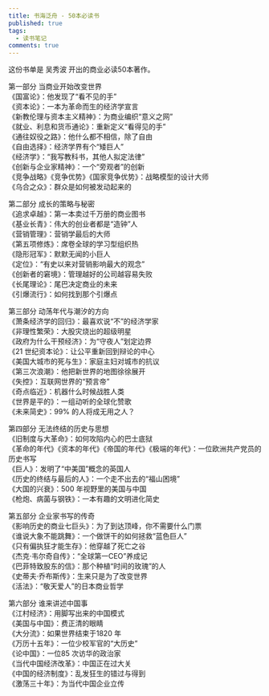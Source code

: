 ```yaml
---
title: 书海泛舟 - 50本必读书
published: true
tags:
  - 读书笔记
comments: true
---
```


这份书单是 吴秀波 开出的商业必读50本著作。

第一部分 当商业开始改变世界<br>
《国富论》：他发现了“看不见的手”<br>
《资本论》：一本为革命而生的经济学宣言<br>
《新教伦理与资本主义精神》：为商业编织“意义之网”<br>
《就业、利息和货币通论》：重新定义“看得见的手”<br>
《通往奴役之路》：他什么都不相信，除了自由<br>
《自由选择》：经济学界有个“矮巨人”<br>
《经济学》：“我写教科书，其他人拟定法律”<br>
《创新与企业家精神》：一个“旁观者”的创新<br>
《竞争战略》《竞争优势》《国家竞争优势》：战略模型的设计大师<br>
《乌合之众》：群众是如何被发动起来的


第二部分 成长的策略与秘密<br>
《追求卓越》：第一本卖过千万册的商业图书<br>
《基业长青》：伟大的创业者都是“造钟”人<br>
《营销管理》：营销学最后的大师<br>
《第五项修炼》：席卷全球的学习型组织热<br>
《隐形冠军》：默默无闻的小巨人<br>
《定位》：“有史以来对营销影响最大的观念”<br>
《创新者的窘境》：管理越好的公司越容易失败<br>
《长尾理论》：尾巴决定商业的未来<br>
《引爆流行》：如何找到那个引爆点


第三部分 动荡年代与潮汐的方向<br>
《萧条经济学的回归》：最喜欢说“不”的经济学家<br>
《非理性繁荣》：大股灾烧出的超级明星<br>
《政府为什么干预经济》：为“守夜人”划定边界<br>
《21 世纪资本论》：让公平重新回到辩论的中心<br>
《美国大城市的死与生》：家庭主妇对城市的抗议<br>
《第三次浪潮》：他把新世界的地图徐徐展开<br>
《失控》：互联网世界的“预言帝”<br>
《奇点临近》：机器什么时候战胜人类<br>
《世界是平的》：一组动听的全球化赞歌<br>
《未来简史》：99% 的人将成无用之人？


第四部分 无法终结的历史与思想<br>
《旧制度与大革命》：如何攻陷内心的巴士底狱<br>
《革命的年代》《资本的年代》《帝国的年代》《极端的年代》：一位欧洲共产党员的历史书写<br>
《巨人》：发明了“中美国”概念的英国人<br>
《历史的终结与最后的人》：一个走不出去的“福山困境”<br>
《大国的兴衰》：500 年视野里的美国与中国<br>
《枪炮、病菌与钢铁》：一本有趣的文明进化简史


第五部分 企业家书写的传奇<br>
《影响历史的商业七巨头》：为了到达顶峰，你不需要什么门票<br>
《谁说大象不能跳舞》：一个做饼干的如何拯救“蓝色巨人”<br>
《只有偏执狂才能生存》：他穿越了死亡之谷<br>
《杰克·韦尔奇自传》：“全球第一CEO”养成记<br>
《巴菲特致股东的信》：那个种植“时间的玫瑰”的人<br>
《史蒂夫·乔布斯传》：生来只是为了改变世界<br>
《活法》：“敬天爱人”的日本商业哲学


第六部分 谁来讲述中国事<br>
《江村经济》：用脚写出来的中国模式<br>
《美国与中国》：费正清的眼睛<br>
《大分流》：如果世界结束于1820 年<br>
《万历十五年》：一位少校军官的“大历史”<br>
《论中国》：一位85 次访华的政治家<br>
《当代中国经济改革》：中国正在过大关<br>
《中国的经济制度》：乱发狂生的错过与得到<br>
《激荡三十年》：为当代中国企业立传